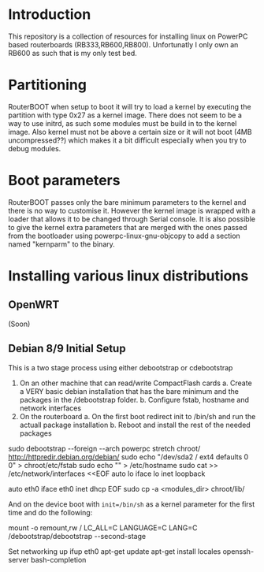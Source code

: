 # Introduction

This repository is a collection of resources for installing linux on PowerPC based routerboards (RB333,RB600,RB800).
Unfortunatly I only own an RB600 as such that is my only test bed.


# Partitioning

RouterBOOT when setup to boot it will try to load a kernel by executing the partition with type 0x27 as a kernel image.
There does not seem to be a way to use initrd, as such some modules must be build in to the kernel image.
Also kernel must not be above a certain size or it will not boot (4MB uncompressed??) which makes it a bit difficult especially when you try to debug modules.

# Boot parameters

RouterBOOT passes only the bare minimum parameters to the kernel and there is no way to customise it. However the kernel image is wrapped with a loader that allows it to be changed through Serial console.
It is also possible to give the kernel extra parameters that are merged with the ones passed from the bootloader using powerpc-linux-gnu-objcopy to add a section named "kernparm" to the binary.

# Installing various linux distributions

## OpenWRT 

(Soon)

## Debian 8/9 Initial Setup

This is a two stage process using either debootstrap or cdebootstrap
1. On an other machine that can read/write CompactFlash cards
  a. Create a VERY basic debian installation that has the bare minimum and the packages in the /debootstrap folder.
  b. Configure fstab, hostname and network interfaces
2. On the routerboard
  a. On the first boot redirect init to /bin/sh and run the actuall package installation
  b. Reboot and install the rest of the needed packages

sudo debootstrap --foreign --arch powerpc stretch chroot/ http://httpredir.debian.org/debian/
sudo echo "/dev/sda2 / ext4 defaults 0 0" > chroot/etc/fstab
sudo echo "<device-fqdn>" > /etc/hostname
sudo cat >> /etc/network/interfaces  <<EOF
auto lo
iface lo inet loopback

auto eth0
iface eth0 inet dhcp
EOF
sudo cp -a <modules_dir> chroot/lib/ 


And on the device boot with `init=/bin/sh` as a kernel parameter for the first time and do the following:

mount -o remount,rw /
LC_ALL=C LANGUAGE=C LANG=C /debootstrap/debootstrap --second-stage


Set networking up 
ifup eth0
apt-get update
apt-get install locales openssh-server bash-completion
